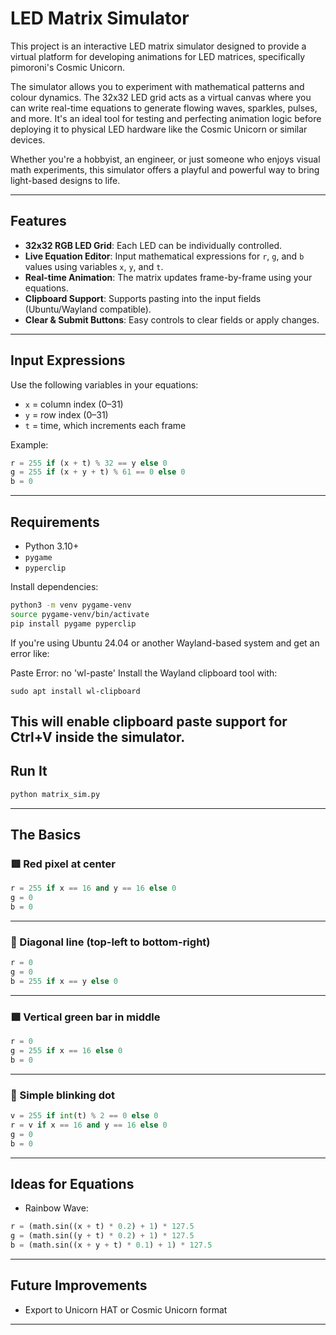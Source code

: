  # LED Matrix Simulator





This project is an interactive LED matrix simulator designed to provide a virtual platform for developing animations for LED matrices, specifically pimoroni's Cosmic Unicorn.

The simulator allows you to experiment with mathematical patterns and colour dynamics. The 32x32 LED grid acts as a virtual canvas where you can write real-time equations to generate flowing waves, sparkles, pulses, and more. It's an ideal tool for testing and perfecting animation logic before deploying it to physical LED hardware like the Cosmic Unicorn or similar devices.

Whether you're a hobbyist, an engineer, or just someone who enjoys visual math experiments, this simulator offers a playful and powerful way to bring light-based designs to life.

---

## Features

* **32x32 RGB LED Grid**: Each LED can be individually controlled.
* **Live Equation Editor**: Input mathematical expressions for `r`, `g`, and `b` values using variables `x`, `y`, and `t`.
* **Real-time Animation**: The matrix updates frame-by-frame using your equations.
* **Clipboard Support**: Supports pasting into the input fields (Ubuntu/Wayland compatible).
* **Clear & Submit Buttons**: Easy controls to clear fields or apply changes.

---

## Input Expressions

Use the following variables in your equations:

* `x` = column index (0–31)
* `y` = row index (0–31)
* `t` = time, which increments each frame

Example:

```python
r = 255 if (x + t) % 32 == y else 0
g = 255 if (x + y + t) % 61 == 0 else 0
b = 0
```

---

## Requirements

* Python 3.10+
* `pygame`
* `pyperclip`

Install dependencies:

```bash
python3 -m venv pygame-venv
source pygame-venv/bin/activate
pip install pygame pyperclip
```
If you're using Ubuntu 24.04 or another Wayland-based system and get an error like:

Paste Error: no 'wl-paste'
Install the Wayland clipboard tool with:

`sudo apt install wl-clipboard`

This will enable clipboard paste support for Ctrl+V inside the simulator.
---

## Run It

```bash
python matrix_sim.py
```

---
## The Basics

### 🟥 Red pixel at center

```python
r = 255 if x == 16 and y == 16 else 0
g = 0
b = 0
```

---

### 🔷 Diagonal line (top-left to bottom-right)

```python
r = 0
g = 0
b = 255 if x == y else 0
```

---

### 🟩 Vertical green bar in middle

```python
r = 0
g = 255 if x == 16 else 0
b = 0
```

---

### 🔁 Simple blinking dot

```python
v = 255 if int(t) % 2 == 0 else 0
r = v if x == 16 and y == 16 else 0
g = 0
b = 0
```
---

## Ideas for Equations

* Rainbow Wave:

```python
r = (math.sin((x + t) * 0.2) + 1) * 127.5
g = (math.sin((y + t) * 0.2) + 1) * 127.5
b = (math.sin((x + y + t) * 0.1) + 1) * 127.5
```

---

## Future Improvements

* Export to Unicorn HAT or Cosmic Unicorn format

---

